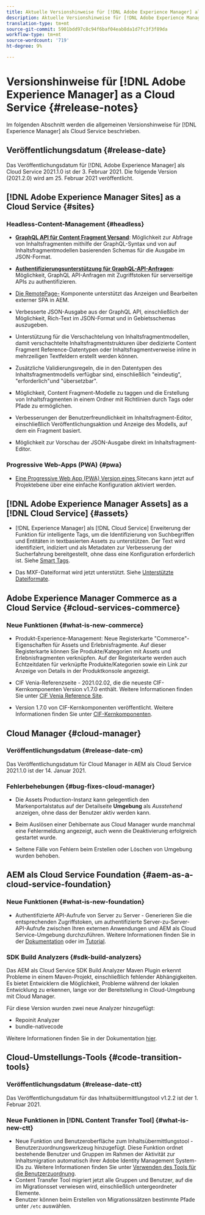 ```yaml
---
title: Aktuelle Versionshinweise für [!DNL Adobe Experience Manager] als Cloud Service.
description: Aktuelle Versionshinweise für [!DNL Adobe Experience Manager] als Cloud Service.
translation-type: tm+mt
source-git-commit: 5901bdd97c8c94f6baf04eab8da1d7fc3f3f89da
workflow-type: tm+mt
source-wordcount: '719'
ht-degree: 9%

---
```



# Versionshinweise für [!DNL Adobe Experience Manager] as a Cloud Service {#release-notes}

Im folgenden Abschnitt werden die allgemeinen Versionshinweise für [!DNL Experience Manager] als Cloud Service beschrieben.

## Veröffentlichungsdatum {#release-date}

Das Veröffentlichungsdatum für [!DNL Adobe Experience Manager] als Cloud Service 2021.1.0 ist der 3. Februar 2021.
Die folgende Version (2021.2.0) wird am 25. Februar 2021 veröffentlicht.

## [!DNL Adobe Experience Manager Sites] as a Cloud Service {#sites}

### Headless-Content-Management {#headless}

* **[GraphQL API für Content Fragment Versand](/help/assets/content-fragments/graphql-api-content-fragments.md)**: Möglichkeit zur Abfrage von Inhaltsfragmenten mithilfe der GraphQL-Syntax und von auf Inhaltsfragmentmodellen basierenden Schemas für die Ausgabe im JSON-Format.

* **[Authentifizierungsunterstützung für GraphQL-API-Anfragen](/help/assets/content-fragments/graphql-authentication-content-fragments.md)**: Möglichkeit, GraphQL API-Anfragen mit Zugriffstoken für serverseitige APIs zu authentifizieren.

* [Die RemotePage-](/help/implementing/developing/hybrid/remote-page.md) Komponente unterstützt das Anzeigen und Bearbeiten externer SPA in AEM.

* Verbesserte JSON-Ausgabe aus der GraphQL API, einschließlich der Möglichkeit, Rich-Text im JSON-Format und in Gebietsschemas auszugeben.

* Unterstützung für die Verschachtelung von Inhaltsfragmentmodellen, damit verschachtelte Inhaltsfragmentstrukturen über dedizierte Content Fragment Reference-Datentypen oder Inhaltsfragmentverweise inline in mehrzeiligen Textfeldern erstellt werden können.

* Zusätzliche Validierungsregeln, die in den Datentypen des Inhaltsfragmentmodells verfügbar sind, einschließlich &quot;eindeutig&quot;, &quot;erforderlich&quot;und &quot;übersetzbar&quot;.

* Möglichkeit, Content Fragment-Modelle zu taggen und die Erstellung von Inhaltsfragmenten in einem Ordner mit Richtlinien durch Tags oder Pfade zu ermöglichen.

* Verbesserungen der Benutzerfreundlichkeit im Inhaltsfragment-Editor, einschließlich Veröffentlichungsaktion und Anzeige des Modells, auf dem ein Fragment basiert.

* Möglichkeit zur Vorschau der JSON-Ausgabe direkt im Inhaltsfragment-Editor.

### Progressive Web-Apps (PWA) {#pwa}

* [Eine Progressive Web App (PWA) Version eines ](/help/sites-cloud/authoring/features/enable-pwa.md)  Sitecans kann jetzt auf Projektebene über eine einfache Konfiguration aktiviert werden.

## [!DNL Adobe Experience Manager Assets] as a [!DNL Cloud Service] {#assets}

* [!DNL Experience Manager] als  [!DNL Cloud Service] Erweiterung der Funktion für intelligente Tags, um die Identifizierung von Suchbegriffen und Entitäten in textbasierten Assets zu unterstützen. Der Text wird identifiziert, indiziert und als Metadaten zur Verbesserung der Sucherfahrung bereitgestellt, ohne dass eine Konfiguration erforderlich ist. Siehe [Smart Tags](/help/assets/smart-tags.md).

* Das MXF-Dateiformat wird jetzt unterstützt. Siehe [Unterstützte Dateiformate](/help/assets/file-format-support.md#video-formats).

## Adobe Experience Manager Commerce as a Cloud Service {#cloud-services-commerce}

### Neue Funktionen {#what-is-new-commerce}

* Produkt-Experience-Management: Neue Registerkarte &quot;Commerce&quot;-Eigenschaften für Assets und Erlebnisfragmente. Auf dieser Registerkarte können Sie Produkte/Kategorien mit Assets und Erlebnisfragmenten verknüpfen. Auf der Registerkarte werden auch Echtzeitdaten für verknüpfte Produkte/Kategorien sowie ein Link zur Anzeige von Details in der Produktkonsole angezeigt.

* CIF Venia-Referenzseite - 2021.02.02, die die neueste CIF-Kernkomponenten Version v1.7.0 enthält. Weitere Informationen finden Sie unter [CIF Venia Reference Site](https://github.com/adobe/aem-cif-guides-venia/releases/tag/venia-2021.02.02).

* Version 1.7.0 von CIF-Kernkomponenten veröffentlicht. Weitere Informationen finden Sie unter [CIF-Kernkomponenten](https://github.com/adobe/aem-core-cif-components/releases/tag/core-cif-components-reactor-1.7.0).

## Cloud Manager {#cloud-manager}

### Veröffentlichungsdatum {#release-date-cm}

Das Veröffentlichungsdatum für Cloud Manager in AEM als Cloud Service 2021.1.0 ist der 14. Januar 2021.

### Fehlerbehebungen {#bug-fixes-cloud-manager}

* Die Assets Production-Instanz kann gelegentlich den Markenportalstatus auf der Detailseite **Umgebung** als *Ausstehend* anzeigen, ohne dass der Benutzer aktiv werden kann.

* Beim Auslösen einer Dehibernate aus Cloud Manager wurde manchmal eine Fehlermeldung angezeigt, auch wenn die Deaktivierung erfolgreich gestartet wurde.

* Seltene Fälle von Fehlern beim Erstellen oder Löschen von Umgebung wurden behoben.

## AEM als Cloud Service Foundation {#aem-as-a-cloud-service-foundation}

### Neue Funktionen {#what-is-new-foundation}

* Authentifizierte API-Aufrufe von Server zu Server - Generieren Sie die entsprechenden Zugriffstoken, um authentifizierte Server-zu-Server-API-Aufrufe zwischen Ihren externen Anwendungen und AEM als Cloud Service-Umgebung durchzuführen. Weitere Informationen finden Sie in der [Dokumentation](/help/implementing/developing/introduction/generating-access-tokens-for-server-side-apis.md) oder im [Tutorial](https://experienceleague.adobe.com/docs/experience-manager-learn/getting-started-with-aem-headless/authentication/overview.html?lang=en#authentication).

### SDK Build Analyzers {#sdk-build-analyzers}

Das AEM als Cloud Service SDK Build Analyzer Maven Plugin erkennt Probleme in einem Maven-Projekt, einschließlich fehlender Abhängigkeiten. Es bietet Entwicklern die Möglichkeit, Probleme während der lokalen Entwicklung zu erkennen, lange vor der Bereitstellung in Cloud-Umgebung mit Cloud Manager.

Für diese Version wurden zwei neue Analyzer hinzugefügt:

* Repoinit Analyzer
* bundle-nativecode

Weitere Informationen finden Sie in der Dokumentation [hier](https://experienceleague.adobe.com/docs/experience-manager-core-components/using/developing/archetype/build-analyzer-maven-plugin.html?lang=en#developing).

## Cloud-Umstellungs-Tools {#code-transition-tools}

### Veröffentlichungsdatum {#release-date-ctt}

Das Veröffentlichungsdatum für das Inhaltsübermittlungstool v1.2.2 ist der 1. Februar 2021.

### Neue Funktionen in [!DNL Content Transfer Tool] {#what-is-new-ctt}

* Neue Funktion und Benutzeroberfläche zum Inhaltsübermittlungstool - Benutzerzuordnungswerkzeug hinzugefügt. Diese Funktion ordnet bestehende Benutzer und Gruppen im Rahmen der Aktivität zur Inhaltsmigration automatisch ihrer Adobe Identity Management System-IDs zu. Weitere Informationen finden Sie unter [Verwenden des Tools für die Benutzerzuordnung](https://experienceleague.adobe.com/docs/experience-manager-cloud-service/moving/cloud-migration/content-transfer-tool/using-user-mapping-tool.html).
* Content Transfer Tool migriert jetzt alle Gruppen und Benutzer, auf die im Migrationsset verwiesen wird, einschließlich untergeordneter Elemente.
* Benutzer können beim Erstellen von Migrationssätzen bestimmte Pfade unter `/etc` auswählen.
